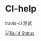 # CI-help
travis-ci 测试


[![Build Status](https://travis-ci.org/jingdor/CI-help.svg?branch=master)](https://travis-ci.org/jingdor/CI-help)
